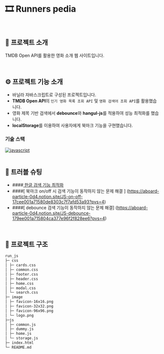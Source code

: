 # 🎞 Runners pedia

<br/>

## 📝 프로젝트 소개

TMDB Open API를 활용한 영화 소개 웹 사이트입니다.

<br/>

## ⚙ 프로젝트 기능 소개 

-   바닐라 자바스크립트로 구성된 프로젝트입니다.
-   **TMDB Open API**의 `인기 영화 목록 조회 API` 및 `영화 검색어 조회 API`를 활용했습니다.
-   영화 제목 기반 검색에서 **debounce**와 **hangul-js**를 적용하여 성능 최적화를 했습니다.
-   **localStorage**를 이용하여 사용자에게 북마크 기능을 구현했습니다.

### 기술 스택
<div>
<a href='https://github.com/shivamkapasia0' target="_blank"><img alt='javascript' src='https://img.shields.io/badge/Javascript-100000?style=flat&logo=javascript&logoColor=FFEB39&labelColor=000000&color=4F4F4F'/></a>
</div>

<br/>

## 🚀 트러블 슈팅
- ####[ 한글 검색 기능 최적화 ](https://aboard-particle-0d4.notion.site/JS-17dee001a71580e7b8e4e0e182618752?pvs=4)
- ####[ 북마크 on/off 시 검색 기능이 동작하지 않는 문제 해결 ] (https://aboard-particle-0d4.notion.site/JS-on-off-17cee001a71580de8303c7f7afd53a93?pvs=4)
- ####[ debounce 검색 기능이 동작하지 않는 문제 해결] (https://aboard-particle-0d4.notion.site/JS-debounce-179ee001a715804ca377e96f2f828ee6?pvs=4)

<br/>

## 📁 프로젝트 구조

```markdown
run_js
├─ css
│ ├─ cards.css
│ ├─ common.css
│ ├─ footer.css
│ ├─ header.css
│ ├─ home.css
│ ├─ modal.css
│ └─ search.css
├─ image
│ ├─ favicon-16x16.png
│ ├─ favicon-32x32.png
│ ├─ favicon-96x96.png
│ └─ logo.png
├─js
│ ├─ common.js
│ ├─ dummy.js
│ ├─ home.js
│ └─ storage.js
├─ index.html
└─ README.md
```
